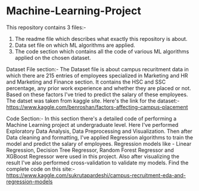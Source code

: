 # Machine-Learning-Project
This repository contains 3 files:-
1. The readme file which describes what exactly this repository is about.
2. Data set file on which ML algorithms are applied.
3. The code section which contains all the code of various ML algorithms applied on the chosen dataset.


Dataset File section:-
The Dataset file is about campus recuritment data in which there are 215 entries of employees specialized in Marketing and HR and Marketing and Finance section. 
It contains the HSC and SSC percentage, any prior work experience and whether they are placed or not. Based on these factors I've tried to predict the salary of these employees.
The datset was taken from kaggle site. Here's the link for the dataset:-
https://www.kaggle.com/benroshan/factors-affecting-campus-placement


Code Section:-
In this section there's a detailed code of performing a Machine Learning project at undergraduate level.
Here I've performed Exploratory Data Analysis, Data Preprocessing and Visualization. 
Then after Data cleaning and formatting, I've applied Regression algorithms to train the model and predict the salary of employees.
Regression models like - Linear Regression, Decision Tree Regressor, Random Forest Regressor and XGBoost Regressor were used in this project.
Also after visualizing the result I've also performed cross-validation to validate my models.
Find the complete code on this site:-
https://www.kaggle.com/sukrutapardeshi/campus-recruitment-eda-and-regression-models
